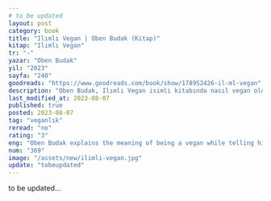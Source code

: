 ```yaml
---
# to be updated
layout: post
category: book
title: "Ilımlı Vegan | Oben Budak (Kitap)"
kitap: "Ilımlı Vegan"
tr: "-"
yazar: "Oben Budak"
yil: "2023"
sayfa: "240"
goodreads: "https://www.goodreads.com/book/show/178952426-il-ml-vegan"
description: "Oben Budak, Ilımlı Vegan isimli kitabında nasıl vegan olduğunu anlatıyor, ayrıca vegan olmanın kendisi icin anlamını açıklıyor."
last_modified_at: 2023-08-07
published: true
posted: 2023-08-07
tag: "veganlık"
reread: "no"
rating: "3"
eng: "Oben Budak explains the meaning of being a vegan while telling his story about how he has become one."
num: "369"
image: "/assets/new/ilimli-vegan.jpg"
update: "tobeupdated"
---
```


to be updated...
